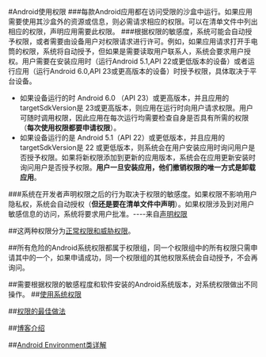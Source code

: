 #Android使用权限
###每款Android应用都在访问受限的沙盒中运行。如果应用需要使用其沙盒外的资源或信息，则必需请求相应的权限。可以在清单文件中列出相应的权限，声明应用需要此权限。
###根据权限的敏感度，系统可能会自动授予权限，或者需要由设备用户对权限请求进行许可。例如，如果应用请求打开手电筒的权限，系统将自动授予，但如果是需要读取用户联系人，系统会要求用户授权。用户需要在安装应用时（运行Android 5.1,API 22或更低版本的设备）或者运行应用（运行Android 6.0,API 23或更高版本的设备）时授予权限，具体取决于平台设备。

- 如果设备运行的时 Android 6.0 （API 23）或更高版本，并且应用的targetSdkVersion是 23或更高版本，则应用在运行时向用户请求权限。用户可随时调用权限，因此应用在每次运行均需要检查自身是否具有所需的权限（**每次使用权限都要申请权限**）。
- 如果设备运行的是 Android 5.1（API 22）或更低版本，并且应用的targetSdkVersion是 22 或更低版本，则系统会在用户安装应用时询问用户是否授予权限。如果将新权限添加到更新的应用版本，系统会在应用更新安装时询问用户是否授予权限。**用户一旦安装应用，他们撤销权限的唯一方式是卸载应用**。

###系统在开发者声明权限之后的行为取决于权限的敏感度。如果权限不影响用户隐私权，系统会自动授权（**但还是要在清单文件中声明**）。如果权限涉及到对用户敏感信息的访问，系统将要求用户批准。----来自[声明权限](https://developer.android.google.cn/training/permissions/declaring.html?hl=zh-cn)

##这两种权限分为[正常权限和威胁权限](https://developer.android.google.cn/guide/topics/security/permissions.html?hl=zh-cn#normal-dangerous)。

##所有危险的Android系统权限都属于权限组，同一个权限组中的所有权限只需申请其中的一个，如果申请成功，同一个权限组的其他权限系统会自动授予，不会再询问。

##需要根据权限的敏感程度和软件安装的Android系统版本，对系统权限做出不同操作。
##[使用系统权限](https://developer.android.google.cn/training/permissions/index.html?hl=zh-cn)

##[权限的最佳做法](https://developer.android.google.cn/training/permissions/best-practices.html?hl=zh-cn)

##[博客介绍](http://blog.csdn.net/yanzhenjie1003/article/details/52503533?hmsr=toutiao.io&utm_medium=toutiao.io&utm_source=toutiao.io)

##[Android Environment类详解](http://www.cnblogs.com/roger-yu/p/5592458.html)